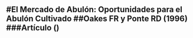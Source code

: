 #El Mercado de Abulón: Oportunidades para el Abulón Cultivado 
##Oakes FR y Ponte RD (1996)
###Artículo ()
----------
